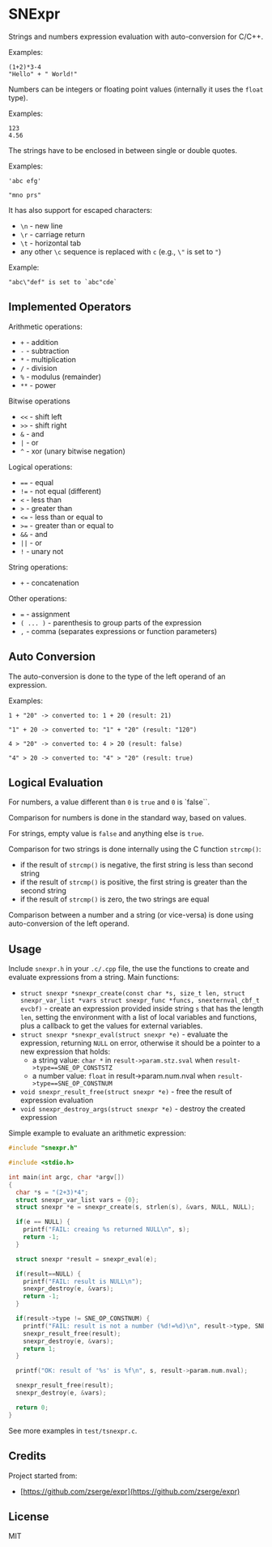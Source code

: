 # SNExpr #

Strings and numbers expression evaluation with auto-conversion for C/C++.

Examples:

```
(1+2)*3-4
"Hello" + " World!"
```

Numbers can be integers or floating point values (internally it uses
the `float` type).

Examples:

```
123
4.56
```

The strings have to be enclosed in between single or double quotes.

Examples:

```
'abc efg'

"mno prs"
```

It has also support for escaped characters:

  - `\n` - new line
  - `\r` - carriage return
  - `\t` - horizontal tab
  - any other `\c` sequence is replaced with `c` (e.g., `\"` is set to `"`)

Example:

```
"abc\"def" is set to `abc"cde`
```

## Implemented Operators ##

Arithmetic operations:

  - `+` - addition
  - `-` - subtraction
  - `*` - multiplication
  - `/` - division
  - `%` - modulus (remainder)
  - `**` - power

Bitwise operations

  - `<<` - shift left
  - `>>` - shift right
  - `&` - and
  - `|` - or
  - `^` - xor (unary bitwise negation)

Logical operations:

  - `==` - equal
  - `!=` - not equal (different)
  - `<` - less than
  - `>` - greater than
  - `<=` - less than or equal to
  - `>=` - greater than or equal to
  - `&&` - and
  - `||` - or
  - `!` - unary not

String operations:

  - `+` - concatenation

Other operations:

  - `=` - assignment
  - `( ... )` - parenthesis to group parts of the expression
  - `,` - comma (separates expressions or function parameters)


## Auto Conversion ##

The auto-conversion is done to the type of the left operand of an expression.

Examples:

```
1 + "20" -> converted to: 1 + 20 (result: 21)
```

```
"1" + 20 -> converted to: "1" + "20" (result: "120")
```

```
4 > "20" -> converted to: 4 > 20 (result: false)
```

```
"4" > 20 -> converted to: "4" > "20" (result: true)
```

## Logical Evaluation ##

For numbers, a value different than `0` is `true` and `0` is `false``.

Comparison for numbers is done in the standard way, based on values.

For strings, empty value is `false` and anything else is `true`.

Comparison for two strings is done internally using the C function `strcmp()`:

  - if the result of `strcmp()` is negative, the first string is less than second string
  - if the result of `strcmp()` is positive, the first string is greater than the second string
  - if the result of `strcmp()` is zero, the two strings are equal

Comparison between a number and a string (or vice-versa) is done using auto-conversion
of the left operand.

## Usage ##

Include `snexpr.h` in your `.c/.cpp` file, the use the functions to create and
evaluate expressions from a string. Main functions:

  * `struct snexpr *snexpr_create(const char *s, size_t len, struct snexpr_var_list *vars struct snexpr_func *funcs, snexternval_cbf_t evcbf)` - create an expression provided
  inside string `s` that has the length `len`, setting the environment with a list
  of local variables and functions, plus a callback to get the values for external
  variables.
  * `struct snexpr *snexpr_eval(struct snexpr *e)` - evaluate the expression, returning
  `NULL` on error, otherwise it should be a pointer to a new expression that holds:
    * a string value: `char *` in `result->param.stz.sval` when `result->type==SNE_OP_CONSTSTZ`
    * a number value: `float` in result->param.num.nval when `result->type==SNE_OP_CONSTNUM`
  * `void snexpr_result_free(struct snexpr *e)` - free the result of expression evaluation
  * `void snexpr_destroy_args(struct snexpr *e)` - destroy the created expression


Simple example to evaluate an arithmetic expression:

```c
#include "snexpr.h"

#include <stdio.h>

int main(int argc, char *argv[])
{
  char *s = "(2+3)*4";
  struct snexpr_var_list vars = {0};
  struct snexpr *e = snexpr_create(s, strlen(s), &vars, NULL, NULL);

  if(e == NULL) {
    printf("FAIL: creaing %s returned NULL\n", s);
    return -1;
  }

  struct snexpr *result = snexpr_eval(e);

  if(result==NULL) {
    printf("FAIL: result is NULL\n");
    snexpr_destroy(e, &vars);
    return -1;
  }

  if(result->type != SNE_OP_CONSTNUM) {
    printf("FAIL: result is not a number (%d!=%d)\n", result->type, SNE_OP_CONSTNUM);
    snexpr_result_free(result);
    snexpr_destroy(e, &vars);
    return 1;
  }

  printf("OK: result of '%s' is %f\n", s, result->param.num.nval);

  snexpr_result_free(result);
  snexpr_destroy(e, &vars);

  return 0;
}
```

See more examples in `test/tsnexpr.c`.

## Credits ##

Project started from:

  - [https://github.com/zserge/expr](https://github.com/zserge/expr)

## License ##

MIT
